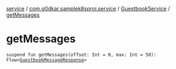 [service](../../index.md) / [com.g0dkar.samplek8sproj.service](../index.md) / [GuestbookService](index.md) / [getMessages](./get-messages.md)

# getMessages

`suspend fun getMessages(offset: Int = 0, max: Int = 50): Flow<`[`GuestbookMessageResponse`](../../com.g0dkar.samplek8sproj.model.response/-guestbook-message-response/index.md)`>`